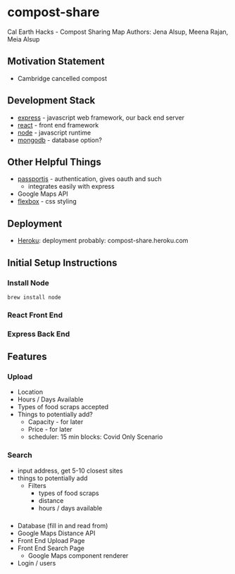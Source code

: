 # compost-share
Cal Earth Hacks - Compost Sharing Map
Authors: Jena Alsup, Meena Rajan, Meia Alsup

## Motivation Statement
* Cambridge cancelled compost

## Development Stack
* [express](https://expressjs.com/) - javascript web framework, our back end server
* [react](https://reactjs.org/) - front end framework
* [node](https://nodejs.org/en/) - javascript runtime
* [mongodb](https://www.mongodb.com/) - database option?

## Other Helpful Things
* [passportjs](http://www.passportjs.org/) - authentication, gives oauth and such
    * integrates easily with express
* Google Maps API
* [flexbox](https://css-tricks.com/snippets/css/a-guide-to-flexbox/) - css styling


## Deployment
* [Heroku](https://www.heroku.com/): deployment probably: compost-share.heroku.com


## Initial Setup Instructions

### Install Node
`brew install node`

### React Front End

### Express Back End

## Features

### Upload
* Location
* Hours / Days Available
* Types of food scraps accepted
* Things to potentially add?
    * Capacity - for later
    * Price - for later
    * scheduler: 15 min blocks: Covid Only Scenario

### Search
* input address, get 5-10 closest sites
* things to potentially add
    * Filters
        * types of food scraps
        * distance
        * hours / days available


###
* Database (fill in and read from)
* Google Maps Distance API
* Front End Upload Page
* Front End Search Page
    * Google Maps component renderer
* Login / users

